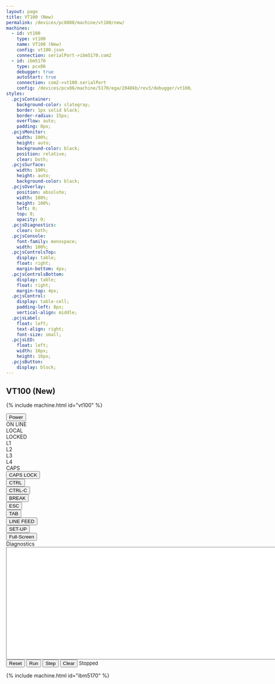 ```yaml
---
layout: page
title: VT100 (New)
permalink: /devices/pc8080/machine/vt100/new/
machines:
  - id: vt100
    type: vt100
    name: VT100 (New)
    config: vt100.json
    connection: serialPort->ibm5170.com2
  - id: ibm5170
    type: pcx86
    debugger: true
    autoStart: true
    connection: com2->vt100.serialPort
    config: /devices/pcx86/machine/5170/ega/2048kb/rev3/debugger/vt100/machine.xml
styles:
  .pcjsContainer:
    background-color: slategray;
    border: 1px solid black;
    border-radius: 15px;
    overflow: auto;
    padding: 8px;
  .pcjsMonitor:
    width: 100%;
    height: auto;
    background-color: black;
    position: relative;
    clear: both;
  .pcjsSurface:
    width: 100%;
    height: auto;
    background-color: black;
  .pcjsOverlay:
    position: absolute;
    width: 100%;
    height: 100%;
    left: 0;
    top: 0;
    opacity: 0;
  .pcjsDiagnostics:
    clear: both;
  .pcjsConsole:
    font-family: monospace;
    width: 100%;
  .pcjsControlsTop:
    display: table;
    float: right;
    margin-bottom: 4px;
  .pcjsControlsBottom:
    display: table;
    float: right;
    margin-top: 4px;
  .pcjsControl:
    display: table-cell;
    padding-left: 8px;
    vertical-align: middle;
  .pcjsLabel:
    float: left;
    text-align: right;
    font-size: small;
  .pcjsLED:
    float: left;
    width: 16px;
    height: 16px;
  .pcjsButton:
    display: block;
---
```


VT100 (New)
-----------

{% include machine.html id="vt100" %}

<div id="vt100" class="pcjsContainer">
  <div class="pcjsControlsTop">
    <div class="pcjsControl"><button class="pcjsButton" id="powerVT100">Power</button></div>
    <div class="pcjsControl"><div class="pcjsLabel">ON LINE</div><div class="pcjsLED" id="ledOnline"></div></div>
    <div class="pcjsControl"><div class="pcjsLabel">LOCAL</div><div class="pcjsLED" id="ledLocal"></div></div>
    <div class="pcjsControl"><div class="pcjsLabel">LOCKED</div><div class="pcjsLED" id="ledLocked"></div></div>
    <div class="pcjsControl"><div class="pcjsLabel">L1</div><div class="pcjsLED" id="led1"></div></div>
    <div class="pcjsControl"><div class="pcjsLabel">L2</div><div class="pcjsLED" id="led2"></div></div>
    <div class="pcjsControl"><div class="pcjsLabel">L3</div><div class="pcjsLED" id="led3"></div></div>
    <div class="pcjsControl"><div class="pcjsLabel">L4</div><div class="pcjsLED" id="led4"></div></div>
    <div class="pcjsControl"><div class="pcjsLabel">CAPS</div><div class="pcjsLED" id="ledCaps"></div></div>
  </div>
  <div id="monitorVT100" class="pcjsMonitor">
    <canvas id="surfaceVT100" class="pcjsSurface" width="1600" height="960">
  </div>
  <div class="pcjsControlsBottom">
    <div class="pcjsControl"><button class="pcjsButton" id="keyCapsLock">CAPS LOCK</button></div>
    <div class="pcjsControl"><button class="pcjsButton" id="keyCtrl">CTRL</button></div>
    <div class="pcjsControl"><button class="pcjsButton" id="keyCtrl_C">CTRL-C</button></div>
    <div class="pcjsControl"><button class="pcjsButton" id="keyBreak">BREAK</button></div>
    <div class="pcjsControl"><button class="pcjsButton" id="keyEsc">ESC</button></div>
    <div class="pcjsControl"><button class="pcjsButton" id="keyTab">TAB</button></div>
    <div class="pcjsControl"><button class="pcjsButton" id="keyLineFeed">LINE FEED</button></div>
    <div class="pcjsControl"><button class="pcjsButton" id="keySetup">SET-UP</button></div>
    <div class="pcjsControl"><button class="pcjsButton" id="zoomVT100">Full-Screen</button></div>
  </div>
</div>
<div class="pcjsDiagnostics">
  <div>
    <div>Diagnostics</div>
    <textarea id="printVT100" class="pcjsConsole" cols="128" rows="20" spellcheck="false"></textarea>
  </div>
  <button id="resetVT100">Reset</button>
  <button id="runVT100">Run</button>
  <button id="stepVT100">Step</button>
  <button id="clearVT100">Clear</button>
  <span id="speedVT100" style="font-size:small">Stopped</span>
</div>

{% include machine.html id="ibm5170" %}
